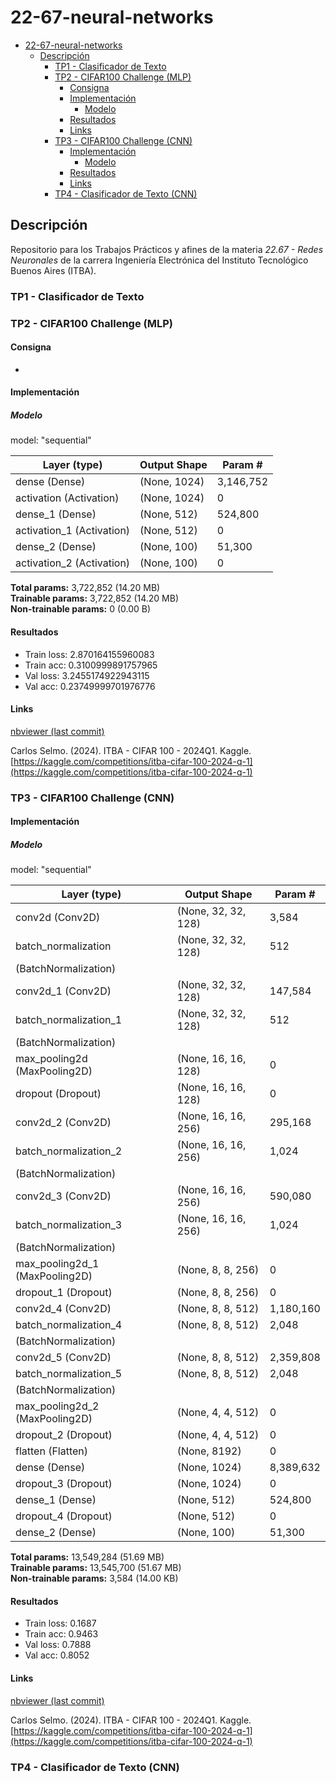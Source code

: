 # 22-67-neural-networks

- [22-67-neural-networks](#22-67-neural-networks)
  - [Descripción](#descripción)
    - [TP1 - Clasificador de Texto](#tp1---clasificador-de-texto)
    - [TP2 - CIFAR100 Challenge (MLP)](#tp2---cifar100-challenge-mlp)
      - [Consigna](#consigna)
      - [Implementación](#implementación)
        - [Modelo](#modelo)
      - [Resultados](#resultados)
      - [Links](#links)
    - [TP3 - CIFAR100 Challenge (CNN)](#tp3---cifar100-challenge-cnn)
      - [Implementación](#implementación-1)
        - [Modelo](#modelo-1)
      - [Resultados](#resultados-1)
      - [Links](#links-1)
    - [TP4 - Clasificador de Texto (CNN)](#tp4---clasificador-de-texto-cnn)


## Descripción

Repositorio para los Trabajos Prácticos y afines de la materia *22.67 - Redes Neuronales* de la carrera Ingeniería Electrónica del Instituto Tecnológico Buenos Aires (ITBA).

### TP1 - Clasificador de Texto

### TP2 - CIFAR100 Challenge (MLP)

#### Consigna

*

#### Implementación

##### Modelo

model: "sequential"

| Layer (type)               | Output Shape   | Param #      |
|----------------------------|----------------|--------------|
| dense (Dense)           | (None, 1024)   | 3,146,752    |
| activation (Activation) | (None, 1024)   | 0            |
| dense_1 (Dense)           | (None, 512)    | 524,800      |
| activation_1 (Activation) | (None, 512)    | 0            |
| dense_2 (Dense)           | (None, 100)    | 51,300       |
| activation_2 (Activation) | (None, 100)    | 0            |

**Total params:** 3,722,852 (14.20 MB)  
**Trainable params:** 3,722,852 (14.20 MB)  
**Non-trainable params:** 0 (0.00 B)

#### Resultados

* Train loss: 2.870164155960083
* Train acc: 0.3100999891757965
* Val loss: 3.2455174922943115
* Val acc: 0.23749999701976776

#### Links

[nbviewer (last commit)](https://nbviewer.org/github/alheir/22-67-neural-networks/blob/main/tp_02_cifar100_cnn.ipynb)

Carlos Selmo. (2024). ITBA - CIFAR 100 - 2024Q1. Kaggle. [https://kaggle.com/competitions/itba-cifar-100-2024-q-1](https://kaggle.com/competitions/itba-cifar-100-2024-q-1)

### TP3 - CIFAR100 Challenge (CNN)

#### Implementación

##### Modelo

model: "sequential"

| Layer (type)                    | Output Shape        | Param #      |
|---------------------------------|---------------------|--------------|
| conv2d (Conv2D)                 | (None, 32, 32, 128) | 3,584        |
| batch_normalization             | (None, 32, 32, 128) | 512          |
| (BatchNormalization)            |                     |              |
| conv2d_1 (Conv2D)               | (None, 32, 32, 128) | 147,584      |
| batch_normalization_1           | (None, 32, 32, 128) | 512          |
| (BatchNormalization)            |                     |              |
| max_pooling2d (MaxPooling2D)    | (None, 16, 16, 128) | 0            |
| dropout (Dropout)               | (None, 16, 16, 128) | 0            |
| conv2d_2 (Conv2D)               | (None, 16, 16, 256) | 295,168      |
| batch_normalization_2           | (None, 16, 16, 256) | 1,024        |
| (BatchNormalization)            |                     |              |
| conv2d_3 (Conv2D)               | (None, 16, 16, 256) | 590,080      |
| batch_normalization_3           | (None, 16, 16, 256) | 1,024        |
| (BatchNormalization)            |                     |              |
| max_pooling2d_1 (MaxPooling2D)  | (None, 8, 8, 256)   | 0            |
| dropout_1 (Dropout)             | (None, 8, 8, 256)   | 0            |
| conv2d_4 (Conv2D)               | (None, 8, 8, 512)   | 1,180,160    |
| batch_normalization_4           | (None, 8, 8, 512)   | 2,048        |
| (BatchNormalization)            |                     |              |
| conv2d_5 (Conv2D)               | (None, 8, 8, 512)   | 2,359,808    |
| batch_normalization_5           | (None, 8, 8, 512)   | 2,048        |
| (BatchNormalization)            |                     |              |
| max_pooling2d_2 (MaxPooling2D)  | (None, 4, 4, 512)   | 0            |
| dropout_2 (Dropout)             | (None, 4, 4, 512)   | 0            |
| flatten (Flatten)               | (None, 8192)        | 0            |
| dense (Dense)                   | (None, 1024)        | 8,389,632    |
| dropout_3 (Dropout)             | (None, 1024)        | 0            |
| dense_1 (Dense)                 | (None, 512)         | 524,800      |
| dropout_4 (Dropout)             | (None, 512)         | 0            |
| dense_2 (Dense)                 | (None, 100)         | 51,300       |

**Total params:** 13,549,284 (51.69 MB)  
**Trainable params:** 13,545,700 (51.67 MB)  
**Non-trainable params:** 3,584 (14.00 KB)

#### Resultados

* Train loss: 0.1687
* Train acc: 0.9463
* Val loss: 0.7888
* Val acc: 0.8052

#### Links

[nbviewer (last commit)](https://nbviewer.org/github/alheir/22-67-neural-networks/blob/main/tp_02_cifar100_cnn.ipynb)

Carlos Selmo. (2024). ITBA - CIFAR 100 - 2024Q1. Kaggle. [https://kaggle.com/competitions/itba-cifar-100-2024-q-1](https://kaggle.com/competitions/itba-cifar-100-2024-q-1)

### TP4 - Clasificador de Texto (CNN)
  


